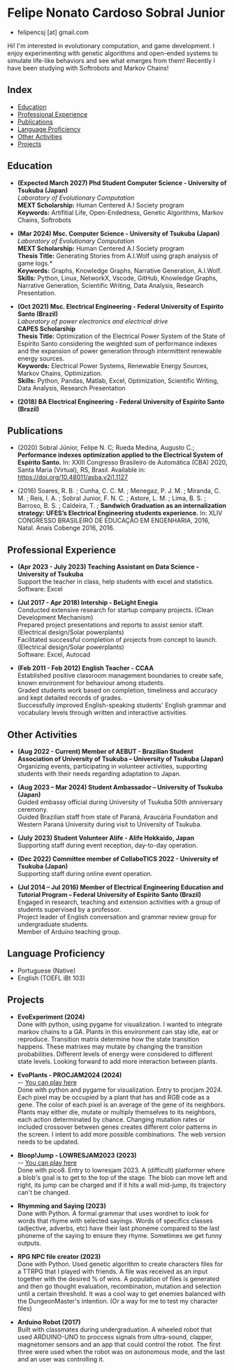 # Felipe Nonato Cardoso Sobral Junior
- felipencsj [at] gmail.com

Hi! I'm interested in evolutionary computation, and game development. I enjoy experimenting with genetic algorithms and open-ended systems to simulate life-like behaviors and see what emerges from them! Recently I have been studying with Softrobots and Markov Chains! 

## Index
- [Education](#education) 
- [Professional Experience](#professional-experience)
- [Publications](#publications)
- [Language Proficiency](#language-proficiency)
- [Other Activities](#other-activities)
- [Projects](#projects)

## Education

- **(Expected March 2027) Phd Student Computer Science  - University of Tsukuba (Japan)**<br>
*Laboratory of Evolutionary Computation*<br>
**MEXT Scholarship:** Human Centered A.I Society program<br>
**Keywords:** Artifitial Life, Open-Endedness, Genetic Algorithms, Markov Chains, Softrobots

- **(Mar 2024) Msc. Computer Science - University of Tsukuba (Japan)**<br>
*Laboratory of Evolutionary Computation*<br>
**MEXT Scholarship:** Human Centered A.I Society program<br>
**Thesis Title:** Generating Stories from A.I.Wolf using graph analysis of game logs.*<br>
**Keywords:** Graphs, Knowledge Graphs, Narrative Generation, A.I.Wolf.<br>
**Skills:** Python, Linux, NetworkX, Vscode, GitHub, Knowledge Graphs, Narrative Generation, Scientific Writing, Data Analysis, Research Presentation.

- **(Oct 2021) Msc. Electrical Engineering - Federal University of Espírito Santo (Brazil)**<br>
*Laboratory of power electronics and electrical drive*<br>
**CAPES Scholarship**<br>
**Thesis Title:**  Optimization of the Electrical Power System of the State of Espírito Santo considering the weighted sum of performance indexes and the expansion of power generation through intermittent renewable energy sources.<br>
**Keywords:** Electrical Power Systems, Renewable Energy Sources, Markov Chains, Optimization. <br>
**Skills:** Python, Pandas, Matlab, Excel, Optimization, Scientific Writing, Data Analysis, Research Presentation

- **(2018) BA Electrical Engineering - Federal University of Espírito Santo (Brazil)**

## Publications

- (2020) Sobral Júnior, Felipe N. C; Rueda Medina, Augusto C.; **Performance indexes optimization applied to the Electrical System of Espírito Santo.** In: XXIII Congresso Brasileiro de Automática (CBA) 2020, Santa Maria (Virtual), RS, Brasil. Available in: https://doi.org/10.48011/asba.v2i1.1127

- (2016) Soares, R. B. ; Cunha, C. C. M. ; Menegaz, P. J. M. ; Miranda, C. M. ; Reis, I. A. ; Sobral Junior, F. N. C. ; Astore, L. M. ; Lima, B. S. ; Barroso, B. S. ; Caldeira, T. ; **Sandwich Graduation as an internalization strategy: UFES’s Electrical Engineering students experience.** In: XLIV CONGRESSO BRASILEIRO DE EDUCAÇÃO EM ENGENHARIA, 2016, Natal. Anais Cobenge 2016, 2016.

## Professional Experience 

- **(Apr 2023 - July 2023) Teaching Assistant on Data Science  - University of Tsukuba**<br>
Support the teacher in class, help students with excel and statistics.
Software: Excel

- **(Jul 2017 - Apr 2018) Intership - BeLight Enegia**<br>
Conducted extensive research for startup company projects. (Clean Development Mechanism)<br>
Prepared project presentations and reports to assist senior staff. (Electrical design/Solar powerplants)<br>
Facilitated successful completion of projects from concept to launch. (Electrical design/Solar powerplants)<br>
Software: Excel, Autocad

- **(Feb 2011 - Feb 2012) English Teacher - CCAA**<br>
Established positive classroom management boundaries to create safe, known environment for behaviour among students.<br>
Graded students work based on completion, timeliness and accuracy and kept detailed records of grades. <br>
Successfully improved English-speaking students' English grammar and vocabulary levels through written and interactive activities.<br>

## Other Activities

- **(Aug 2022 - Current) Member of AEBUT - Brazilian Student Association of University of Tsukuba  – University of Tsukuba (Japan)**<br>
Organizing events, participating in volunteer activities, supporting students with their needs regarding adaptation to Japan.

- **(Aug 2023 – Mar 2024) Student Ambassador – University of Tsukuba (Japan)**<br>
Guided embassy official during University of Tsukuba 50th anniversary ceremony.<br>
Guided Brazilian staff from state of Paraná, Araucária Foundation and Western Paraná University during visit to University of
Tsukuba.

- **(July 2023) Student Volunteer Alife - Alife Hokkaido, Japan**<br>
Supporting staff during event reception, day-to-day operation.

- **(Dec 2022) Committee member of CollaboTICS 2022 - University of Tsukuba (Japan)**<br>
Supporting staff during online event operation.

- **(Jul 2014 – Jul 2016) Member of Electrical Engineering Education and Tutorial Program – Federal University of Espírito Santo (Brazil)**<br>
Engaged in research, teaching and extension activities with a group of students supervised by a professor. <br>
Project leader of English conversation and grammar review group for undergraduate students.<br>
Member of Arduino teaching group. 

## Language Proficiency

- Portuguese (Native)
- English (TOEFL iBt 103)

## Projects

- **EvoExperiment (2024)**<br>
Done with python, using pygame for visualization. I wanted to integrate markov chains to a GA. Plants in this environment can stay idle, eat or reproduce. Transition matrix determine how the state transition happens. These matrixes may mutate by changing the transition probabilities. Different levels of energy were considered to different state levels. Looking forward to add more interaction between plants.

- **EvoPlants - PROCJAM2024 (2024)**<br>
-- [You can play here](https://djuniou.itch.io/bloop-jump)<br>
Done with python and pygame for visualization. Entry to procjam 2024. Each pixel may be occupied by a plant that has and RGB code as a gene. The color of each pixel is an average of the gene of its neighbors. Plants may either die, mutate or multiply themselves to its neighbors, each action determinated by chance. Changing mutation rates or included crossover between genes creates different color patterns in the screen. I intent to add more possible combinations. The web version needs to be updated.

- **Bloop!Jump - LOWRESJAM2023 (2023)**<br>
-- [You can play here](https://djuniou.itch.io/bloop-jump)<br>
Done with pico8. Entry to lowresjam 2023. A (difficult) platformer where a blob's goal is to get to the top of the stage. The blob can move left and right, its jump can be charged and if it hits a wall mid-jump, its trajectory can't be changed.

- **Rhymming and Saying (2023)**<br>
Done with Python. A formal grammar that uses wordnet to look for words that rhyme with selected sayings. Words of specifics classes (adjective, adverbs, etc) have their last phoneme compared to the last phoneme of the saying to ensure they rhyme. Sometimes we get funny outputs. 

- **RPG NPC file creator (2023)**<br>
Done with Python. Used genetic algorithm to create characters files for a TTRPG that I played with friends. A file was received as an input together with the desired % of wins. A population of files is generated and then go thought evaluation, recombination, mutation and selection until a certain threshold. It was a cool way to get enemies balanced with the DungeonMaster's intention. (Or a way for me to test my character files) 

- **Arduino Robot (2017)**<br>
Built with classmates during undergraduation. A wheeled robot that used ARDUINO-UNO to proccess signals from ultra-sound, clapper, magnetomer sensors and an app that could control the robot. The first three were used when the robot was on autonomous mode, and the last and an user was controlling it. 